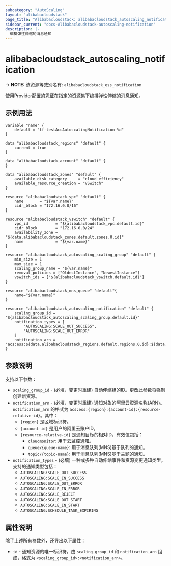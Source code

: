 ```yaml
---
subcategory: "AutoScaling"
layout: "alibabacloudstack"
page_title: "Alibabacloudstack: alibabacloudstack_autoscaling_notification"
sidebar_current: "docs-Alibabacloudstack-autoscaling-notification"
description: |- 
  编排弹性伸缩的消息通知
---
```


# alibabacloudstack_autoscaling_notification
-> **NOTE:** 该资源等效别名有: `alibabacloudstack_ess_notification`

使用Provider配置的凭证在指定的资源集下编排弹性伸缩的消息通知。

## 示例用法

```hcl
variable "name" {
    default = "tf-testAccAutoscalingNotification-%d"
}

data "alibabacloudstack_regions" "default" {
    current = true
}

data "alibabacloudstack_account" "default" {
}

data "alibabacloudstack_zones" "default" {
    available_disk_category     = "cloud_efficiency"
    available_resource_creation = "VSwitch"
}

resource "alibabacloudstack_vpc" "default" {
    name       = "${var.name}"
    cidr_block = "172.16.0.0/16"
}
    
resource "alibabacloudstack_vswitch" "default" {
    vpc_id            = "${alibabacloudstack_vpc.default.id}"
    cidr_block        = "172.16.0.0/24"
    availability_zone = "${data.alibabacloudstack_zones.default.zones.0.id}"
    name              = "${var.name}"
}

resource "alibabacloudstack_autoscaling_scaling_group" "default" {
    min_size = 1
    max_size = 1
    scaling_group_name = "${var.name}"
    removal_policies = ["OldestInstance", "NewestInstance"]
    vswitch_ids = ["${alibabacloudstack_vswitch.default.id}"]
}

resource "alibabacloudstack_mns_queue" "default"{
    name="${var.name}"
}

resource "alibabacloudstack_autoscaling_notification" "default" {
    scaling_group_id = "${alibabacloudstack_autoscaling_scaling_group.default.id}"
    notification_types = [
        "AUTOSCALING:SCALE_OUT_SUCCESS",
        "AUTOSCALING:SCALE_OUT_ERROR"
    ]
    notification_arn = "acs:ess:${data.alibabacloudstack_regions.default.regions.0.id}:${data.alibabacloudstack_account.default.id}:queue/${alibabacloudstack_mns_queue.default.name}"
}
```

## 参数说明

支持以下参数：

* `scaling_group_id` - (必填，变更时重建) 自动伸缩组的ID。更改此参数将强制创建新资源。
* `notification_arn` - (必填，变更时重建) 通知对象的阿里云资源名称(ARN)。`notification_arn` 的格式为 `acs:ess:{region}:{account-id}:{resource-relative-id}`。其中：
  * `{region}` 是区域标识符。
  * `{account-id}` 是用户的阿里云账户ID。
  * `{resource-relative-id}` 是通知目标的相对ID，有效值包括：
    * `cloudmonitor`: 用于云监控通知。
    * `queue/{queue-name}`: 用于消息队列(MNS)基于队列的通知。
    * `topic/{topic-name}`: 用于消息队列(MNS)基于主题的通知。
* `notification_types` - (必填) 一种或多种自动伸缩事件和资源变更通知类型。支持的通知类型包括：
  * `AUTOSCALING:SCALE_OUT_SUCCESS`
  * `AUTOSCALING:SCALE_IN_SUCCESS`
  * `AUTOSCALING:SCALE_OUT_ERROR`
  * `AUTOSCALING:SCALE_IN_ERROR`
  * `AUTOSCALING:SCALE_REJECT`
  * `AUTOSCALING:SCALE_OUT_START`
  * `AUTOSCALING:SCALE_IN_START`
  * `AUTOSCALING:SCHEDULE_TASK_EXPIRING`

## 属性说明

除了上述所有参数外，还导出以下属性：

* `id` - 通知资源的唯一标识符，由 `scaling_group_id` 和 `notification_arn` 组成，格式为 `<scaling_group_id>:<notification_arn>`。